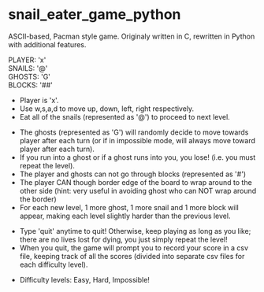 # snail_eater_game_python
ASCII-based, Pacman style game. Originaly written in C, rewritten in Python with additional features.

PLAYER: 'x' <br>
SNAILS: '@' <br>
GHOSTS: 'G' <br>
BLOCKS: '##' <br>

<ul>
<li>Player is 'x'. <br> </li>
<li>Use w,s,a,d to move up, down, left, right respectively. <br></li>
<li>Eat all of the snails (represented as '@') to proceed to next level. <br></li>
</ul> 

<ul>
<li>The ghosts (represented as 'G') will randomly decide to move towards player after each turn (or if in impossible mode, will always move toward player after each turn).</li>
<li>If you run into a ghost or if a ghost runs into you, you lose! (i.e. you must repeat the level).</li>
<li>The player and ghosts can not go through blocks (represented as '#')</li>
<li>The player CAN though border edge of the board to wrap around to the other side (hint: very useful in avoiding ghost who can NOT wrap around the border)</li>
<li>For each new level, 1 more ghost, 1 more snail and 1 more block will appear, making each level slightly harder than the previous level.</li>
</ul>

<ul>
<li>Type 'quit' anytime to quit! Otherwise, keep playing as long as you like; there are no lives lost for dying, you just simply repeat the level!</li>
<li>When you quit, the game will prompt you to record your score in a csv file, keeping track of all the scores (divided into separate csv files for each difficulty level).</li>
</ul>

<ul>
<li>Difficulty levels: Easy, Hard, Impossible!</li>
</ul>
